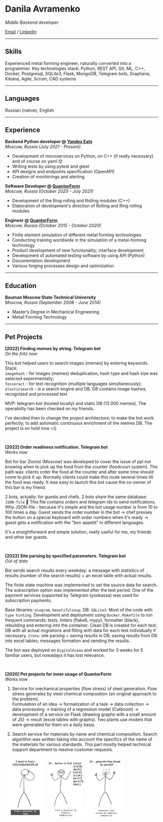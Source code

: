 # Danila Avramenko
_Middle Backend developer_ <br>

[Email](mailto:danila.avramenko@gmail.com) / [LinkedIn](https://www.linkedin.com/in/danila-avramenko-77912ab9/)

___
## Skills
Experienced metal forming engineer, naturally converted into a programmer.
Key technologies stack: Python, REST API, Git, ML, C++, Docker, Postgresql, SQLite3, Flask, MongoDB, Telegram bots, Graphana, Kibana, Agile, Scrum, CAD systems

___
## Languages

Russian (native), English <br>

___
## Experience

**Backend Python developer @ [Yandex Eats](https://www.wikiwand.com/en/Yandex_Eda)** <br>
_Moscow, Russia (July 2021 - Present)_ <br>
- Development of microservices on Python, on C++ (if really necessary) and of course on yaml 😊
- Writing tests by using pytest and gtest
- API designs and endpoints specification (OpenAPI)
- Creation of monitorings and alerting



**Software Developer @ [QuantorForm](https://www.linkedin.com/company/quantor-form/about/)** <br>
_Moscow, Russia (October 2020 - July 2021)_ <br>
- Development of the Ring rolling and Rolling modules (C++)
- Elaboration of development's direction of Rolling and Ring rolling modules



**Engineer @ [QuantorForm](https://www.linkedin.com/company/quantor-form/about/)** <br>
_Moscow, Russia (October 2015 - October 2020)_ <br>
- Finite element simulation of different metal forming technologies
- Conducting training worldwide in the simulation of a metal-forming technology
- Product development of new functionality; interface development
- Development of automated testing software by using API (Python)
- Documentation development
- Various forging processes design and optimization

___
## Education
**Bauman Moscow State Technical University** <br>
_Moscow, Russia (September 2008 - June 2014)_ <br>
- Master’s Degree in Mechanical Engineering
- Metall Forming Technology

___
## Pet Projects
**[2022] Finding memes by string. Telegram bot**  
_On the fritz now_  

This bot helped users to search images (memes) by entering keywords.  
Stack:  
`imagehash` - for images (memes) deduplication; hash type and hash size was selected experimentally;  
`Tesseract` - for text recognition (multiple languages simultaneously);  
`elasticsearch` - is a search engine and DB. DB contains image hashes, recognized and processed text

MVP: telegram bot (hosted locally) and static DB (13 000 memes). The operability has been checked on my friends.

I've decided then to change the project architecture; to make the bot work perfectly; to add automatic continuous enrichment of the memes DB. The project is on hold now =()


<br>

**[2022] Order readiness notification. Telegram bot**  
_Works now_ <br>

Bot for bar Zionist (Moscow) was developed to cover the issue of ppl not knowing when to pick up the food from the counter (foodcourt system). The path was: clients order the food at the counter and after some time should come to pick it up. Normally clients could make this route several times till the food was ready. It was easy to launch this bot cause the co-owner of this bar is my friend.

2 bots, actually: for guests and chefs. 2 bots share the same database: `JSON-file` 🙂 This file contains orders and telegram ids to send notifications. Why JSON-file - because it's simple and the bot usage number is from 10 to 100 times a day. 
Guest sends the order number in the bot -> chef presses the button on a special keyboard with order numbers when it's ready -> guest gets a notification with the "bon appetit" in different languages.

It's a straightforward and simple solution, really useful for me, my friends and other bar guests.  

<br>

**[2022] Site parsing by specified parameters. Telegram bot**   
_Out of date_ <br>

Bot sends search results every weekday: a message with statistics of results (number of the search results) + an excel table with actual results.

The finite state machine was implemented to set the source data for search. 
The subscription option was implemented after the test period. One of the payment services supported by Telegram (yookassa) was used for subscription payments. 

Base libraries: `aiogram`, `beautifulsoup`. DB: `SQLite3`. Most of the code with `type hinting`. Development and deployment using `Docker`. `Makefile` to run frequent commands: tests, linters (flake8, mypy), formatter (black), rebuilding and entering into the container. Clean DB is created for each test: DB with all actual migrations and filling with data for each test individually if necessary. `Crons`: site parsing + saving results in DB; saving results from DB into excel tables; messages formation and sending the results.

The bot was deployed on `DigitalOcean` and worked for 3 weeks for 5 familiar users, but nowadays it has lost relevance.  

<br>

**[2020] Pet projects for inner usage of QuantorForm**  
_Works now_
 <br>
1. Service for mechanical properties (flow stress) of steel generation. Flow stress generates by steel chemical composition (an original approach to the problem).  
Formulation of an idea -> formalization of a task -> data collection -> data processing -> training of a regression model (Catboost) -> development of a service on Flask (drawing graphs with a small amount of JS) -> result (excel tables with graphs). Two plants use models that were generated for them on a daily basis. 

2. Search service for materials by name and chemical composition.
Search algorithm was written taking into account the specifics of the name of the materials for various standards. This part mostly helped technical support department to resolve customer requests.

<img src="service.jpg" alt="drawing" width="400"/> <br>
